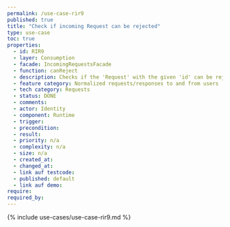 ```yaml
---
permalink: /use-case-rir9
published: true
title: "Check if incoming Request can be rejected"
type: use-case
toc: true
properties:
  - id: RIR9
  - layer: Consumption
  - facade: IncomingRequestsFacade
  - function: canReject
  - description: Checks if the 'Request' with the given 'id' can be rejected.
  - feature category: Normalized requests/responses to and from users
  - tech category: Requests
  - status: DONE
  - comments:
  - actor: Identity
  - component: Runtime
  - trigger:
  - precondition:
  - result:
  - priority: n/a
  - complexity: n/a
  - size: n/a
  - created_at:
  - changed_at:
  - link auf testcode:
  - published: default
  - link auf demo:
require:
required_by:
---
```


{% include use-cases/use-case-rir9.md %}
